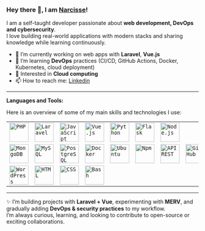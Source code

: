 ### Hey there 👋, I am [Narcisse](https://kloo.me/folio)! 
 
I am a self-taught developer passionate about **web development, DevOps and cybersecurity**.  
I love building real-world applications with modern stacks and sharing knowledge while learning continuously.  

- 🔭 I’m currently working on web apps with **Laravel**, **Vue.js**  
- 🌱 I’m learning **DevOps** practices (CI/CD, GitHub Actions, Docker, Kubernetes, cloud deployment)  
- 🔐 Interested in **Cloud computing**
- 📫 How to reach me: [Linkedin](https://www.linkedin.com/in/narcisse-kodonou-744026259/)  

---

**Languages and Tools:**  

Here is an overview of some of my main skills and technologies I use:  

<div align="center">
	<table>
		<tr>
			<td><code><img width="50" src="https://raw.githubusercontent.com/marwin1991/profile-technology-icons/main/icons/php.png" alt="PHP" title="PHP"/></code></td>
			<td><code><img width="50" src="https://raw.githubusercontent.com/marwin1991/profile-technology-icons/main/icons/laravel.png" alt="Laravel" title="Laravel"/></code></td>
			<td><code><img width="50" src="https://raw.githubusercontent.com/marwin1991/profile-technology-icons/main/icons/javascript.png" alt="JavaScript" title="JavaScript"/></code></td>
			<td><code><img width="50" src="https://raw.githubusercontent.com/marwin1991/profile-technology-icons/main/icons/vue_js.png" alt="Vue.js" title="Vue.js"/></code></td>
			<td><code><img width="50" src="https://raw.githubusercontent.com/marwin1991/profile-technology-icons/main/icons/python.png" alt="Python" title="Python"/></code></td>
			<td><code><img width="50" src="https://raw.githubusercontent.com/marwin1991/profile-technology-icons/main/icons/flask.png" alt="Flask" title="Flask"/></code></td>
			<td><code><img width="50" src="https://raw.githubusercontent.com/marwin1991/profile-technology-icons/main/icons/node_js.png" alt="Node.js" title="Node.js"/></code></td>
		</tr>
		<tr>
			<td><code><img width="50" src="https://raw.githubusercontent.com/marwin1991/profile-technology-icons/main/icons/mongodb.png" alt="MongoDB" title="MongoDB"/></code></td>
			<td><code><img width="50" src="https://raw.githubusercontent.com/marwin1991/profile-technology-icons/main/icons/mysql.png" alt="MySQL" title="MySQL"/></code></td>
			<td><code><img width="50" src="https://raw.githubusercontent.com/marwin1991/profile-technology-icons/main/icons/postgresql.png" alt="PostgreSQL" title="PostgreSQL"/></code></td>
			<td><code><img width="50" src="https://raw.githubusercontent.com/marwin1991/profile-technology-icons/main/icons/docker.png" alt="Docker" title="Docker"/></code></td>
			<td><code><img width="50" src="https://raw.githubusercontent.com/marwin1991/profile-technology-icons/main/icons/ubuntu.png" alt="Ubuntu" title="Ubuntu"/></code></td>
			<td><code><img width="50" src="https://raw.githubusercontent.com/marwin1991/profile-technology-icons/main/icons/npm.png" alt="Npm" title="Npm"/></code></td>
			<td><code><img width="50" src="https://raw.githubusercontent.com/marwin1991/profile-technology-icons/main/icons/rest.png" alt="API REST" title="API REST"/></code></td>
			<td><code><img width="50" src="https://raw.githubusercontent.com/marwin1991/profile-technology-icons/main/icons/github.png" alt="GitHub" title="GitHub"/></code></td>
			<td><code><img width="50" src="https://raw.githubusercontent.com/marwin1991/profile-technology-icons/main/icons/git.png" alt="Git" title="Git"/></code></td>
			<td><code><img width="50" src="https://raw.githubusercontent.com/marwin1991/profile-technology-icons/main/icons/visual_studio_code.png" alt="VS Code" title="VS Code"/></code></td>
		</tr>
		<tr>
			<td><code><img width="50" src="https://raw.githubusercontent.com/marwin1991/profile-technology-icons/main/icons/wordpress.png" alt="WordPress" title="WordPress"/></code></td>
			<td><code><img width="50" src="https://raw.githubusercontent.com/marwin1991/profile-technology-icons/main/icons/html.png" alt="HTML" title="HTML"/></code></td>
			<td><code><img width="50" src="https://raw.githubusercontent.com/marwin1991/profile-technology-icons/main/icons/css.png" alt="CSS" title="CSS"/></code></td>
			<td><code><img width="50" src="https://raw.githubusercontent.com/marwin1991/profile-technology-icons/main/icons/bash.png" alt="Bash" title="Bash"/></code></td>
		</tr>
	</table>
</div>

---

✨ I’m building projects with **Laravel + Vue**, experimenting with **MERV**, and gradually adding **DevOps & security practices** to my workflow.  
I’m always curious, learning, and looking to contribute to open-source or exciting collaborations.  



<!--
**Narci62/Narci62** is a ✨ _special_ ✨ repository because its `README.md` (this file) appears on your GitHub profile.

Here are some ideas to get you started:

- 🔭 I’m currently working on ...
- 🌱 I’m currently learning ...
- 👯 I’m looking to collaborate on ...
- 🤔 I’m looking for help with ...
- 💬 Ask me about ...
- 📫 How to reach me: ...      
- 😄 Pronouns: ...
- ⚡ Fun fact: ...
-->
